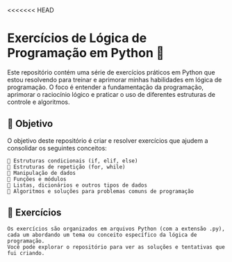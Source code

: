 <<<<<<< HEAD
# Exercícios de Lógica de Programação em Python 🐍

Este repositório contém uma série de exercícios práticos em Python que estou resolvendo para treinar e aprimorar minhas habilidades em lógica de programação. O foco é entender a fundamentação da programação, aprimorar o raciocínio lógico e praticar o uso de diferentes estruturas de controle e algoritmos.

## 🚀 Objetivo

O objetivo deste repositório é criar e resolver exercícios que ajudem a consolidar os seguintes conceitos:

    🎯 Estruturas condicionais (if, elif, else)
    🎯 Estruturas de repetição (for, while)
    🎯 Manipulação de dados
    🎯 Funções e módulos
    🎯 Listas, dicionários e outros tipos de dados
    🎯 Algoritmos e soluções para problemas comuns de programação

## 📝 Exercícios

    Os exercícios são organizados em arquivos Python (com a extensão .py), 
    cada um abordando um tema ou conceito específico da lógica de programação. 
    Você pode explorar o repositório para ver as soluções e tentativas que fui criando.

